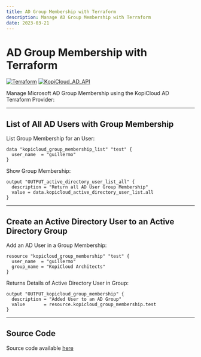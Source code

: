 ```yaml
---
title: AD Group Membership with Terraform
description: Manage AD Group Membership with Terraform
date: 2023-03-21
---
```


# AD Group Membership with Terraform
[![Terraform](https://img.shields.io/badge/terraform-v1.3+-blue.svg)](https://www.terraform.io/downloads.html) [![KopiCloud_AD_API](https://img.shields.io/badge/kopiCloud_ad-v1.0+-blueviolet.svg)](https://www.kopicloud-ad-api.com)

Manage Microsoft AD Group Membership using the KopiCloud AD Terraform Provider:

----

## List of All AD Users with Group Membership

List Group Membership for an User:

```
data "kopicloud_group_membership_list" "test" {
  user_name  = "guillermo"
}
```

Show Group Membership:

```
output "OUTPUT_active_directory_user_list_all" {
  description = "Return all AD User Group Membership"
  value = data.kopicloud_active_directory_user_list.all
}
```

----

## Create an Active Directory User to an Active Directory Group

Add an AD User in a Group Membership:

```
resource "kopicloud_group_membership" "test" {
  user_name  = "guillermo"
  group_name = "KopiCloud Architects"
}
```

Returns Details of Active Directory User in Group:

```
output "OUTPUT_kopicloud_group_membership" {
  description = "Added User to an AD Group"
  value       = resource.kopicloud_group_membership.test
}
```

----

## Source Code

Source code available [here](https://github.com/KopiCloud-AD-API/terraform-kopicloud-ad-api-group-membership)
